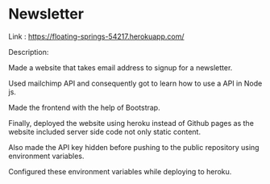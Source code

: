 # Newsletter


Link : https://floating-springs-54217.herokuapp.com/ 

Description: 

Made a website that takes email address to signup for a newsletter.

Used mailchimp API and consequently got to learn how to use a API in Node js.

Made the frontend with the help of Bootstrap.

Finally, deployed the website using heroku instead of Github pages as the website included server side code not only static content.

Also made the API key hidden before pushing to the public repository using environment variables. 

Configured these environment variables while deploying to heroku.
